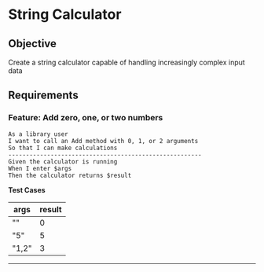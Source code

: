 # String Calculator

## Objective
Create a string calculator capable of handling increasingly complex input data

## Requirements
### Feature: Add zero, one, or two numbers

    As a library user  
    I want to call an Add method with 0, 1, or 2 arguments
    So that I can make calculations
    -------------------------------------------------------
    Given the calculator is running
    When I enter $args
    Then the calculator returns $result

**Test Cases**

| args  | result |
| ----- | ------ |
| ""    | 0      |
| "5"   | 5      |
| "1,2" | 3      |

---

